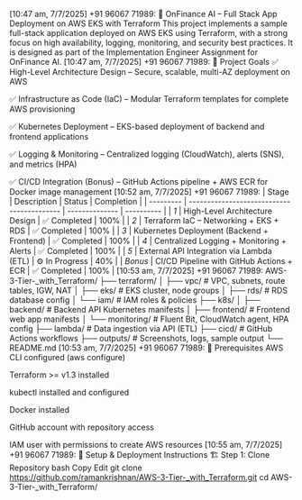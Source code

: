 [10:47 am, 7/7/2025] +91 96067 71989: 🚀 OnFinance AI – Full Stack App Deployment on AWS EKS with Terraform
This project implements a sample full-stack application deployed on AWS EKS using Terraform, with a strong focus on high availability, logging, monitoring, and security best practices. It is designed as part of the Implementation Engineer Assignment for OnFinance AI.
[10:47 am, 7/7/2025] +91 96067 71989: 📌 Project Goals
✅ High-Level Architecture Design – Secure, scalable, multi-AZ deployment on AWS

✅ Infrastructure as Code (IaC) – Modular Terraform templates for complete AWS provisioning

✅ Kubernetes Deployment – EKS-based deployment of backend and frontend applications

✅ Logging & Monitoring – Centralized logging (CloudWatch), alerts (SNS), and metrics (HPA)

✅ CI/CD Integration (Bonus) – GitHub Actions pipeline + AWS ECR for Docker image management
[10:52 am, 7/7/2025] +91 96067 71989: | Stage     | Description                                | Status         | Completion |
| --------- | ------------------------------------------ | -------------- | ---------- |
| *1*     | High-Level Architecture Design             | ✅ Completed    | 100%       |
| *2*     | Terraform IaC – Networking + EKS + RDS     | ✅ Completed    | 100%       |
| *3*     | Kubernetes Deployment (Backend + Frontend) | ✅ Completed    | 100%       |
| *4*     | Centralized Logging + Monitoring + Alerts  | ✅ Completed    | 100%       |
| *5*     | External API Integration via Lambda (ETL)  | ⚙️ In Progress | 40%        |
| *Bonus* | CI/CD Pipeline with GitHub Actions + ECR   | ✅ Completed    | 100%       |
[10:53 am, 7/7/2025] +91 96067 71989: AWS-3-Tier-_with_Terraform/
├── terraform/
│   ├── vpc/                # VPC, subnets, route tables, IGW, NAT
│   ├── eks/                # EKS cluster, node groups
│   ├── rds/                # RDS database config
│   └── iam/                # IAM roles & policies
├── k8s/
│   ├── backend/            # Backend API Kubernetes manifests
│   ├── frontend/           # Frontend web app manifests
│   └── monitoring/         # Fluent Bit, CloudWatch agent, HPA config
├── lambda/                 # Data ingestion via API (ETL)
├── cicd/                   # GitHub Actions workflows
├── outputs/                # Screenshots, logs, sample output
└── README.md
[10:53 am, 7/7/2025] +91 96067 71989: 🔧 Prerequisites
AWS CLI configured (aws configure)

Terraform >= v1.3 installed

kubectl installed and configured

Docker installed

GitHub account with repository access

IAM user with permissions to create AWS resources
[10:55 am, 7/7/2025] +91 96067 71989: 🚀 Setup & Deployment Instructions
🏗️ Step 1: Clone Repository
bash
Copy
Edit
git clone https://github.com/ramankrishnan/AWS-3-Tier-_with_Terraform.git
cd AWS-3-Tier-_with_Terraform/
